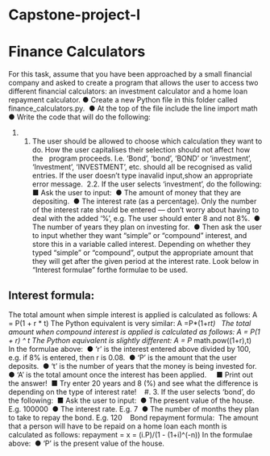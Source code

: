 # Capstone-project-I
# Finance Calculators
For this task, assume that you have been approached by a small financial company and asked to create a program that allows the user
to access two different financial calculators: an investment calculator and a home loan repayment calculator.
● Create a new Python file in this folder called ​finance_calculators.py​. 
● At the top of the file include the line ​import math 
● Write the code that will do the following: 
1. 1. The user should be allowed to choose which calculation they want to do.
How the user capitalises their selection should not affect how the  
program proceeds. I.e. ‘Bond’, ‘bond’, ‘BOND’ or ‘investment’, ‘Investment’, ‘INVESTMENT’, etc. should all be recognised as valid entries. 
If the user doesn’t type inavalid input,show an appropriate error message. 
2.2. If the user selects ‘investment’, do the following:
■ Ask the user to input:  
● The amount of money that they are depositing. 
● The interest rate (as a percentage). 
Only the number of the interest rate should be entered — don’t worry about having to deal with the added ‘%’, e.g. 
The user should enter 8 and not 8%.  
● The number of years they plan on investing for.  
● Then ask the user to input whether they want “simple” or “compound” interest, and store this in a variable called ​interest​. 
Depending on whether they typed “simple” or “compound”, output the appropriate amount that they will get after the given period at the interest rate. 
Look below in “Interest formulae” forthe formulae to be used. 

## Interest formula: 
The total amount when ​simple interest is applied is calculated as follows:​ A = P(1 + r * t) 
The Python equivalent is very similar: ​A =P*(1+r*t)   The total amount when ​compound interest is applied is calculated as follows:
​A = P(1 + r) ^ t The Python equivalent is slightly different:​ A = P* math.pow((1+r),t)   
In the formulae above:  
● ‘r’ is the interest entered above divided by 100, e.g. if 8% is entered, then r is 0.08.  
● ‘P’ is the amount that the user deposits.  ● ‘t’ is the number of years that the money is being invested for. 
● ‘A’ is the total amount once the interest has been applied.  
  ■ Print out the answer!  
  ■ Try enter 20 years and 8 (%) and see what the difference is depending on the type of interest rate! 
 
#. 3. If the user selects ‘bond’, do the following: 
■ Ask the user to input:  
● The present value of the house. E.g. 100000  
● The interest rate. E.g. 7  
● The number of months they plan to take to repay the bond. E.g. 120    Bond repayment formula: 
The amount that a person will have to be repaid on a home loan each month is calculated as follows:
repayment =​ ​x = (i.P)/(1 - (1+i)^(-n)) In the formulae above:  
● ‘P’ is the present value of the house. 
           
